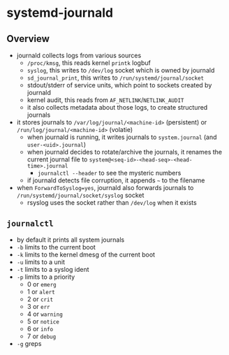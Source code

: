 systemd-journald
================

## Overview

- journald collects logs from various sources
  - `/proc/kmsg`, this reads kernel `printk` logbuf
  - `syslog`, this writes to `/dev/log` socket which is owned by journald
  - `sd_journal_print`, this writes to `/run/systemd/journal/socket`
  - stdout/stderr of service units, which point to sockets created by journald
  - kernel audit, this reads from `AF_NETLINK`/`NETLINK_AUDIT`
  - it also collects metadata about those logs, to create structured journals
- it stores journals to `/var/log/journal/<machine-id>` (persistent) or
  `/run/log/journal/<machine-id>` (volatie)
  - when journald is running, it writes journals to `system.journal` (and
    `user-<uid>.journal`)
  - when journald decides to rotate/archive the journals, it renames the
    current journal file to `system@<seq-id>-<head-seq>-<head-time>.journal`
    - `journalctl --header` to see the mysteric numbers
  - if journald detects file corruption, it appends `~` to the filename
- when `ForwardToSyslog=yes`, journald also forwards journals to
  `/run/systemd/journal/socket/syslog` socket
  - rsyslog uses the socket rather than `/dev/log` when it exists

## `journalctl`

- by default it prints all system journals
- `-b` limits to the current boot
- `-k` limits to the kernel dmesg of the current boot
- `-u` limits to a unit
- `-t` limits to a syslog ident
- `-p` limits to a priority
  - 0 or `emerg`
  - 1 or `alert`
  - 2 or `crit`
  - 3 or `err`
  - 4 or `warning`
  - 5 or `notice`
  - 6 or `info`
  - 7 or `debug`
- `-g` greps
